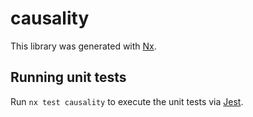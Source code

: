# causality

This library was generated with [Nx](https://nx.dev).

## Running unit tests

Run `nx test causality` to execute the unit tests via [Jest](https://jestjs.io).
